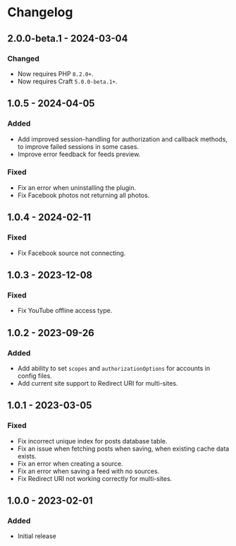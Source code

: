 # Changelog

## 2.0.0-beta.1 - 2024-03-04

### Changed
- Now requires PHP `8.2.0+`.
- Now requires Craft `5.0.0-beta.1+`.

## 1.0.5 - 2024-04-05

### Added
- Add improved session-handling for authorization and callback methods, to improve failed sessions in some cases.
- Improve error feedback for feeds preview.

### Fixed
- Fix an error when uninstalling the plugin.
- Fix Facebook photos not returning all photos.

## 1.0.4 - 2024-02-11

### Fixed
- Fix Facebook source not connecting.

## 1.0.3 - 2023-12-08

### Fixed
- Fix YouTube offline access type.

## 1.0.2 - 2023-09-26

### Added
- Add ability to set `scopes` and `authorizationOptions` for accounts in config files.
- Add current site support to Redirect URI for multi-sites.

## 1.0.1 - 2023-03-05

### Fixed
- Fix incorrect unique index for posts database table.
- Fix an issue when fetching posts when saving, when existing cache data exists.
- Fix an error when creating a source.
- Fix an error when saving a feed with no sources.
- Fix Redirect URI not working correctly for multi-sites.

## 1.0.0 - 2023-02-01

### Added
- Initial release
